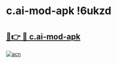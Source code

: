 # c.ai-mod-apk !6ukzd

# <h2><a href="https://z4khtz.esa.edu.pl?title=c.ai-mod-apk&ref=6ukzd">🔗👉 🔴 c.ai-mod-apk</a></h2>

[![acn](https://github.com/user-attachments/assets/0f9c940e-d8b0-45ae-aac7-cd30a18b3e1c)](https://z4khtz.esa.edu.pl?title=c.ai-mod-apk&ref=6ukzd)

